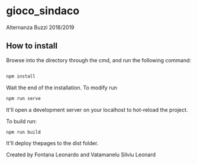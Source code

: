 # gioco_sindaco
Alternanza Buzzi 2018/2019

## How to install

Browse into the directory through the cmd, and run the following command:

```bash

npm install

```

Wait the end of the installation.
To modify run
```bash
npm run serve
```
It'll open a development server on your localhost to hot-reload the project.

To build run:
```
npm run build
```
It'll deploy thepages to the dist folder.

Created by Fontana Leonardo and Vatamanelu Silviu Leonard
